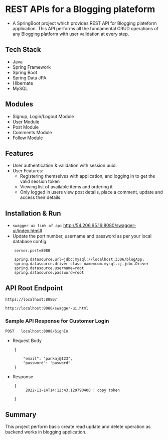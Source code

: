 # REST APIs for a Blogging plateform

* A SpringBoot project which provides REST API for Blogging plateform application. This API performs all the fundamental CRUD operations of any Blogging platform with user validation at every step.

## Tech Stack

* Java
* Spring Framework
* Spring Boot
* Spring Data JPA
* Hibernate
* MySQL

## Modules

* Signup, Login/Logout Module
* User Module
* Post Module
* Comments Module
* Follow Module

## Features

* User authentication & validation with session uuid.
* User Features:
    * Registering themselves with application, and logging in to get the valid session token
    * Viewing list of available items and ordering it
    * Only logged in users view post details, place a comment, update and access their details.
    
## Installation & Run

* `swagger ui link of api` http://54.206.95.16:8080/swagger-ui/index.html#
* Update the port number, username and password as per your local database config.

```
    server.port=8080

    spring.datasource.url=jdbc:mysql://localhost:3306/blogApp;
    spring.datasource.driver-class-name=com.mysql.cj.jdbc.Driver
    spring.datasource.username=root
    spring.datasource.password=root

```

## API Root Endpoint

`https://localhost:8080/`

`http://localhost:8080/swagger-ui.html`

### Sample API Response for Customer Login

`POST   localhost:8008/SignIn`

* Request Body

```
    {
        
        "email": "pankaj@123",
        "password": "pasword"
    }
```

* Response

```
    {
         2022-11-14T14:12:43.129790400 : copy token 

    }
```
## Summary
This project perform basic create read update and delete operation as backend works in blogging application. 
